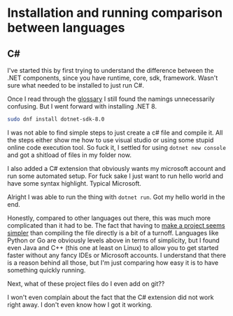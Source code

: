 # Installation and running comparison between languages


## C#

I've started this by first trying to understand the difference between the
.NET components, since you have runtime, core, sdk, framework. Wasn't sure what
needed to be installed to just run C#.

Once I read through the [glossary](https://learn.microsoft.com/en-us/dotnet/standard/glossary#net-5-and-later-versions)
I still found the namings unnecessarily confusing. But I went forward with 
installing .NET 8. 

```bash
sudo dnf install dotnet-sdk-8.0
```

I was not able to find simple steps to just create a c# file and compile it. All
the steps either show me how to use visual studio or using some stupid online
code execution tool. So fuck it, I settled for using `dotnet new console` and
got a shitload of files in my folder now.

I also added a C# extension that obviously wants my microsoft account and run
some automated setup. For fuck sake I just want to run hello world and have some
syntax highlight. Typical Microsoft.

Alright I was able to run the thing with `dotnet run`. Got my hello world in the
end.

Honestly, compared to other languages out there, this was much more complicated
than it had to be. The fact that having to [make a project seems simpler](https://stackoverflow.com/questions/48307508/how-can-i-run-individual-c-sharp-files-without-having-to-make-a-project) than
compiling the file directly is a bit of a turnoff. Languages like Python or Go
are obviously levels above in terms of simplicity, but I found even Java and
C++ (this one at least on Linux) to allow you to get started faster without any
fancy IDEs or Microsoft accounts. I understand that there is a reason behind all
those, but I'm just comparing how easy it is to have something quickly running.

Next, what of these project files do I even add on git??

I won't even complain about the fact that the C# extension did not work right
away. I don't even know how I got it working.
